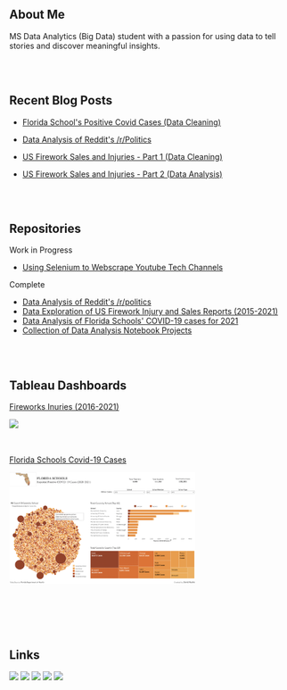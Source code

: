 
<h2> About Me</h2>

MS Data Analytics (Big Data) student with a passion for using data to tell stories and discover meaningful insights. 

<br>
<br>

<h2>Recent Blog Posts</h2>

* [Florida School's Positive Covid Cases (Data Cleaning)](https://drusho.github.io/pandas/2021/07/09/fl-schools-covid19-2021.html)

* [Data Analysis of Reddit's /r/Politics](https://drusho.github.io/api/nlp/pandas/plotly/texthero/praw/reddit/2021/07/05/reddit-politics-eda.html)

* [US Firework Sales and Injuries - Part 1 (Data Cleaning)](https://drusho.github.io/pandas/data%20cleaning/2021/06/25/firework-part-1-cleaning.html)

* [US Firework Sales and Injuries - Part 2 (Data Analysis)](https://drusho.github.io/pandas/plotly/seaborn/2021/07/03/firework-part-2-eda.html)

<br>
<br>


<h2>Repositories</h2>

Work in Progress

* [Using Selenium to Webscrape Youtube Tech Channels](https://github.com/drusho/webscrape_youtube)

Complete

* [Data Analysis of Reddit's /r/politics](https://github.com/drusho/eda_reddit_politics)
* [Data Exploration of US Firework Injury and Sales Reports (2015-2021)](https://github.com/drusho/EDA_US_Firework_Sales_and_Injuries)
* [Data Analysis of Florida Schools' COVID-19 cases for 2021](https://github.com/drusho/fl_schools_covid19_2021)
* [Collection of Data Analysis Notebook Projects](https://github.com/drusho/data_analysis)

<br>
<br>

<h2>Tableau Dashboards</h2>

[Fireworks Inuries (2016-2021)](https://public.tableau.com/app/profile/drusho/viz/USFireworkInjuries2016-2021/Dashboard1)

 [<img src="https://raw.githubusercontent.com/drusho/EDA_US_Firework_Sales_and_Injuries/main/assets/tableau_dashboard_preview.png" height="200"/>](https://public.tableau.com/app/profile/drusho/viz/USFireworkInjuries2016-2021/Dashboard1)

<br>

[Florida Schools Covid-19 Cases](https://public.tableau.com/app/profile/drusho/viz/FloridaSchools2020-2021Covid-19/Dashboard1)

  [<img src="https://raw.githubusercontent.com/drusho/fl_schools_covid19_2021/main/assets/tableau_dashboard_preview.png" height="200"/>](https://public.tableau.com/app/profile/drusho/viz/FloridaSchools2020-2021Covid-19/Dashboard1)

<br>
<br>
<!-- 
<a href="https://github.com/anuraghazra/convoychat">
<img align="center" src="https://github-readme-stats.vercel.app/api/top-langs/?username=drusho&theme=default" />
</a> -->

<br>
<br>

<h2> Links </h2>

[<img src="https://img.shields.io/badge/Github_Blog-%23ffa64d.svg?&style=for-the-badge&logo=&logoColor=" />](https://drusho.github.io) [<img src="https://img.shields.io/badge/github-%23181717.svg?&style=for-the-badge&logo=github&logoColor=white" />](https://github.com/drusho)  [<img src ="https://img.shields.io/badge/Twitter-1DA1F2?style=for-the-badge&logo=twitter&logoColor=white">](https://twitter.com/drusho)  [<img src="https://img.shields.io/badge/tableau-%23ff4d4d.svg?&style=for-the-badge&logo=tableau&logoColor=white">](https://public.tableau.com/app/profile/drusho) [<img src="https://img.shields.io/badge/linkedin-%230A66C2.svg?&style=for-the-badge&logo=linkedin&logoColor=white" />](https://linkedin.com/in/davidrusho)


